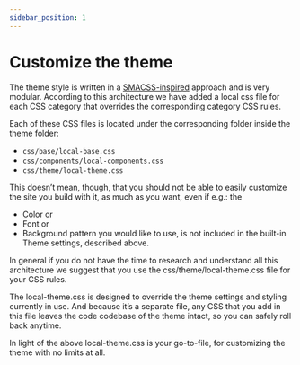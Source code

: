 ```yaml
---
sidebar_position: 1
---
```



# Customize the theme

The theme style is written in a [SMACSS-inspired](https://www.google.com/url?q=https://smacss.com/&sa=D&source=editors&ust=1664361389196453&usg=AOvVaw1apL3dJ85YCp3isZ5bTTQL) approach and is very modular. According to this architecture we have added a local css file for each CSS category that overrides the corresponding category CSS rules.


Each of these CSS files is located under the corresponding folder inside the theme folder:

- `css/base/local-base.css`
- `css/components/local-components.css`
- `css/theme/local-theme.css`

This doesn’t mean, though, that you should not be able to easily customize the site you build with it, as much as you want, even if e.g.: the

- Color or
- Font or
- Background pattern you would like to use, is not included in the built-in Theme settings, described above.


In general if you do not have the time to research and understand all this architecture we suggest that you use the css/theme/local-theme.css file for your CSS rules.


The local-theme.css is designed to override the theme settings and styling currently in use. And because it’s a separate file, any CSS that you add in this file leaves the code codebase of the theme intact, so you can safely roll back anytime.


In light of the above local-theme.css is your go-to-file, for customizing the theme with no limits at all.
